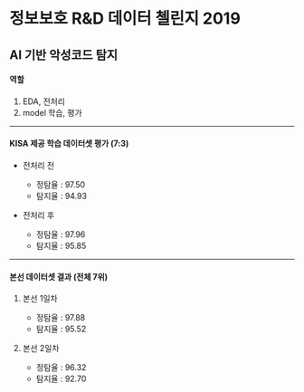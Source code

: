 # 정보보호 R&D 데이터 첼린지 2019

## AI 기반 악성코드 탐지

#### 역할

1. EDA, 전처리
2. model 학습, 평가

---

#### KISA 제공 학습 데이터셋 평가 (7:3)

- 전처리 전
    - 정탐율 : 97.50
    - 탐지율 : 94.93

- 전처리 후
    - 정탐율 : 97.96
    - 탐지율 : 95.85

---

#### 본선 데이터셋 결과 (전체 7위)

1. 본선 1일차
    - 정탐율 : 97.88
    - 탐지율 : 95.52

2. 본선 2일차
    - 정탐율 : 96.32
    - 탐지율 : 92.70
